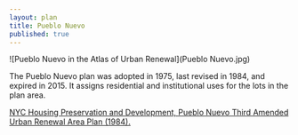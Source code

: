 ```yaml
---
layout: plan
title: Pueblo Nuevo
published: true
---
```


![Pueblo Nuevo in the Atlas of Urban Renewal](Pueblo Nuevo.jpg)

The Pueblo Nuevo plan was adopted in 1975, last revised in 1984, and expired in 2015. It assigns residential and institutional uses for the lots in the plan area.

[NYC Housing Preservation and Development, Pueblo Nuevo Third Amended Urban Renewal Area Plan (1984).](https://www.nyc.gov/assets/hpd/downloads/pdfs/services/pueblo-nuevo-third-amended-urp.pdf)
